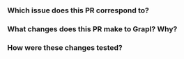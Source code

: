 <!-- Thank you for your contribution to Grapl! Please take some time
to fill out this short template to help us review and understand your
PR. -->

### Which issue does this PR correspond to?

<!-- Please provide a link to the GitHub Issue this pull request is
meant to address. -->

### What changes does this PR make to Grapl? Why?

<!-- Please describe the functional impact of these changes and the
rationale behind them. This will help us understand your approach to
solving the problem. -->

### How were these changes tested?

<!-- Please describe how these changes were tested. There should be
sufficient detail that reviewers can replicate your testing
procedure. If the procedure is a manual one that's OK, your
description will help us work with you to get it automated. -->

